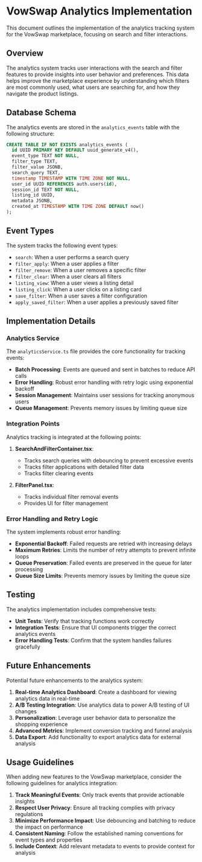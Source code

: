 # VowSwap Analytics Implementation

This document outlines the implementation of the analytics tracking system for the VowSwap marketplace, focusing on search and filter interactions.

## Overview

The analytics system tracks user interactions with the search and filter features to provide insights into user behavior and preferences. This data helps improve the marketplace experience by understanding which filters are most commonly used, what users are searching for, and how they navigate the product listings.

## Database Schema

The analytics events are stored in the `analytics_events` table with the following structure:

```sql
CREATE TABLE IF NOT EXISTS analytics_events (
  id UUID PRIMARY KEY DEFAULT uuid_generate_v4(),
  event_type TEXT NOT NULL,
  filter_type TEXT,
  filter_value JSONB,
  search_query TEXT,
  timestamp TIMESTAMP WITH TIME ZONE NOT NULL,
  user_id UUID REFERENCES auth.users(id),
  session_id TEXT NOT NULL,
  listing_id UUID,
  metadata JSONB,
  created_at TIMESTAMP WITH TIME ZONE DEFAULT now()
);
```

## Event Types

The system tracks the following event types:

- `search`: When a user performs a search query
- `filter_apply`: When a user applies a filter
- `filter_remove`: When a user removes a specific filter
- `filter_clear`: When a user clears all filters
- `listing_view`: When a user views a listing detail
- `listing_click`: When a user clicks on a listing card
- `save_filter`: When a user saves a filter configuration
- `apply_saved_filter`: When a user applies a previously saved filter

## Implementation Details

### Analytics Service

The `analyticsService.ts` file provides the core functionality for tracking events:

- **Batch Processing**: Events are queued and sent in batches to reduce API calls
- **Error Handling**: Robust error handling with retry logic using exponential backoff
- **Session Management**: Maintains user sessions for tracking anonymous users
- **Queue Management**: Prevents memory issues by limiting queue size

### Integration Points

Analytics tracking is integrated at the following points:

1. **SearchAndFilterContainer.tsx**:
   - Tracks search queries with debouncing to prevent excessive events
   - Tracks filter applications with detailed filter data
   - Tracks filter clearing events

2. **FilterPanel.tsx**:
   - Tracks individual filter removal events
   - Provides UI for filter management

### Error Handling and Retry Logic

The system implements robust error handling:

- **Exponential Backoff**: Failed requests are retried with increasing delays
- **Maximum Retries**: Limits the number of retry attempts to prevent infinite loops
- **Queue Preservation**: Failed events are preserved in the queue for later processing
- **Queue Size Limits**: Prevents memory issues by limiting the queue size

## Testing

The analytics implementation includes comprehensive tests:

- **Unit Tests**: Verify that tracking functions work correctly
- **Integration Tests**: Ensure that UI components trigger the correct analytics events
- **Error Handling Tests**: Confirm that the system handles failures gracefully

## Future Enhancements

Potential future enhancements to the analytics system:

1. **Real-time Analytics Dashboard**: Create a dashboard for viewing analytics data in real-time
2. **A/B Testing Integration**: Use analytics data to power A/B testing of UI changes
3. **Personalization**: Leverage user behavior data to personalize the shopping experience
4. **Advanced Metrics**: Implement conversion tracking and funnel analysis
5. **Data Export**: Add functionality to export analytics data for external analysis

## Usage Guidelines

When adding new features to the VowSwap marketplace, consider the following guidelines for analytics integration:

1. **Track Meaningful Events**: Only track events that provide actionable insights
2. **Respect User Privacy**: Ensure all tracking complies with privacy regulations
3. **Minimize Performance Impact**: Use debouncing and batching to reduce the impact on performance
4. **Consistent Naming**: Follow the established naming conventions for event types and properties
5. **Include Context**: Add relevant metadata to events to provide context for analysis
